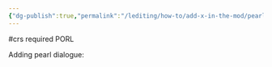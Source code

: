 ```yaml
---
{"dg-publish":true,"permalink":"/lediting/how-to/add-x-in-the-mod/pearls/"}
---
```


#crs required
PORL

Adding pearl dialogue: 
